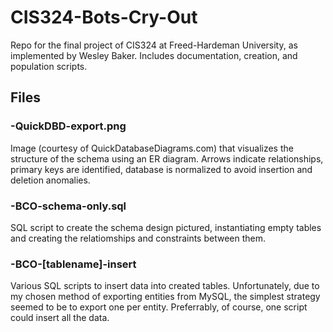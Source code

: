 # CIS324-Bots-Cry-Out
Repo for the final project of CIS324 at Freed-Hardeman University, as implemented by Wesley Baker. Includes documentation, creation, and population scripts.  

## Files
### -QuickDBD-export.png
Image (courtesy of QuickDatabaseDiagrams.com) that visualizes the structure of the schema using an ER diagram. Arrows indicate relationships, primary keys are identified, database is normalized to avoid insertion and deletion anomalies. 
### -BCO-schema-only.sql
SQL script to create the schema design pictured, instantiating empty tables and creating the relatiomships and constraints between them.  
### -BCO-[tablename]-insert
Various SQL scripts to insert data into created tables. Unfortunately, due to my chosen method of exporting entities from MySQL, the simplest strategy seemed to be to export one per entity. Preferrably, of course, one script could insert all the data.
